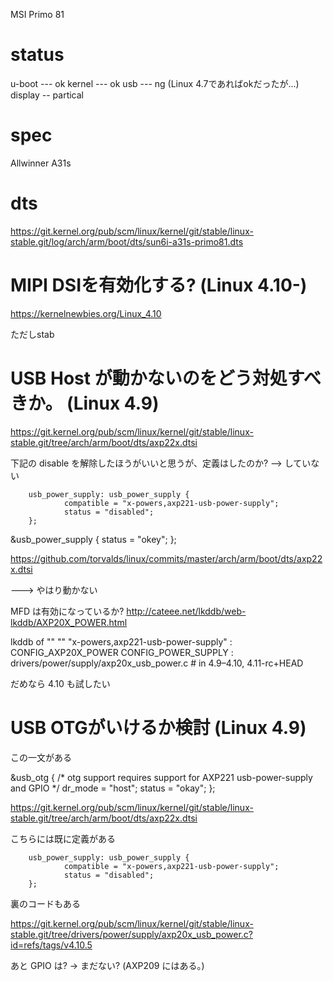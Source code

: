 MSI Primo 81

# status

u-boot --- ok
kernel --- ok
usb --- ng (Linux 4.7であればokだったが...)
display -- partical

# spec

Allwinner A31s

# dts

https://git.kernel.org/pub/scm/linux/kernel/git/stable/linux-stable.git/log/arch/arm/boot/dts/sun6i-a31s-primo81.dts              

# MIPI DSIを有効化する? (Linux 4.10-)

https://kernelnewbies.org/Linux_4.10

ただしstab

# USB Host が動かないのをどう対処すべきか。 (Linux 4.9)


https://git.kernel.org/pub/scm/linux/kernel/git/stable/linux-stable.git/tree/arch/arm/boot/dts/axp22x.dtsi

下記の disable を解除したほうがいいと思うが、定義はしたのか? --> していない

        usb_power_supply: usb_power_supply {
                compatible = "x-powers,axp221-usb-power-supply";
                status = "disabled";
        };

&usb_power_supply {
        status = "okey";
};


https://github.com/torvalds/linux/commits/master/arch/arm/boot/dts/axp22x.dtsi

---> やはり動かない


MFD は有効になっているか?
http://cateee.net/lkddb/web-lkddb/AXP20X_POWER.html

lkddb of "" "" "x-powers,axp221-usb-power-supply" : CONFIG_AXP20X_POWER CONFIG_POWER_SUPPLY : drivers/power/supply/axp20x_usb_power.c # in 4.9–4.10, 4.11-rc+HEAD


だめなら 4.10 も試したい


# USB OTGがいけるか検討 (Linux 4.9)

この一文がある

&usb_otg {
        /* otg support requires support for AXP221 usb-power-supply and GPIO */
        dr_mode = "host";
        status = "okay";
};

https://git.kernel.org/pub/scm/linux/kernel/git/stable/linux-stable.git/tree/arch/arm/boot/dts/axp22x.dtsi

こちらには既に定義がある

        usb_power_supply: usb_power_supply {
                compatible = "x-powers,axp221-usb-power-supply";
                status = "disabled";
        };

裏のコードもある

https://git.kernel.org/pub/scm/linux/kernel/git/stable/linux-stable.git/tree/drivers/power/supply/axp20x_usb_power.c?id=refs/tags/v4.10.5

あと GPIO は? -> まだない? (AXP209 にはある。)


